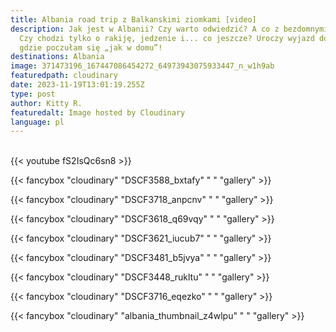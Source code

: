 ```yaml
---
title: Albania road trip z Balkanskimi ziomkami [video]
description: Jak jest w Albanii? Czy warto odwiedzić? A co z bezdomnymi psami?
  Czy chodzi tylko o rakiję, jedzenie i... co jeszcze? Uroczy wyjazd do Albanii,
  gdzie poczułam się „jak w domu”!
destinations: Albania
image: 371473196_167447086454272_64973943075933447_n_w1h9ab
featuredpath: cloudinary
date: 2023-11-19T13:01:19.255Z
type: post
author: Kitty R.
featuredalt: Image hosted by Cloudinary
language: pl
---
```

<br>{{< youtube fS2IsQc6sn8 >}}</br>





{{< fancybox "cloudinary" "DSCF3588_bxtafy" "     " "gallery" >}}

{{< fancybox "cloudinary" "DSCF3718_anpcnv" "     " "gallery" >}}

{{< fancybox "cloudinary" "DSCF3618_q69vqy" "     " "gallery" >}}

{{< fancybox "cloudinary" "DSCF3621_iucub7" "     " "gallery" >}}

{{< fancybox "cloudinary" "DSCF3481_b5jvya" "     " "gallery" >}}

{{< fancybox "cloudinary" "DSCF3448_rukltu" "     " "gallery" >}}

{{< fancybox "cloudinary" "DSCF3716_eqezko" "     " "gallery" >}}

{{< fancybox "cloudinary" "albania_thumbnail_z4wlpu" "     " "gallery" >}}